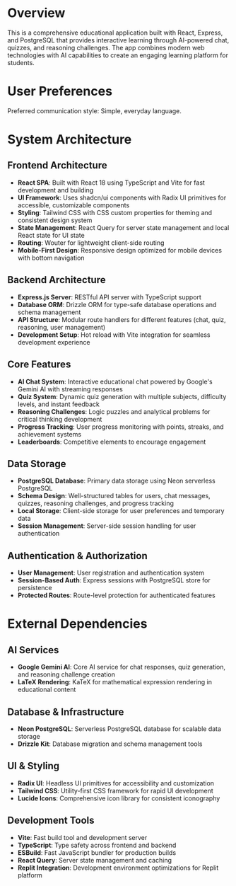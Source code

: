 # Overview

This is a comprehensive educational application built with React, Express, and PostgreSQL that provides interactive learning through AI-powered chat, quizzes, and reasoning challenges. The app combines modern web technologies with AI capabilities to create an engaging learning platform for students.

# User Preferences

Preferred communication style: Simple, everyday language.

# System Architecture

## Frontend Architecture
- **React SPA**: Built with React 18 using TypeScript and Vite for fast development and building
- **UI Framework**: Uses shadcn/ui components with Radix UI primitives for accessible, customizable components
- **Styling**: Tailwind CSS with CSS custom properties for theming and consistent design system
- **State Management**: React Query for server state management and local React state for UI state
- **Routing**: Wouter for lightweight client-side routing
- **Mobile-First Design**: Responsive design optimized for mobile devices with bottom navigation

## Backend Architecture
- **Express.js Server**: RESTful API server with TypeScript support
- **Database ORM**: Drizzle ORM for type-safe database operations and schema management
- **API Structure**: Modular route handlers for different features (chat, quiz, reasoning, user management)
- **Development Setup**: Hot reload with Vite integration for seamless development experience

## Core Features
- **AI Chat System**: Interactive educational chat powered by Google's Gemini AI with streaming responses
- **Quiz System**: Dynamic quiz generation with multiple subjects, difficulty levels, and instant feedback
- **Reasoning Challenges**: Logic puzzles and analytical problems for critical thinking development
- **Progress Tracking**: User progress monitoring with points, streaks, and achievement systems
- **Leaderboards**: Competitive elements to encourage engagement

## Data Storage
- **PostgreSQL Database**: Primary data storage using Neon serverless PostgreSQL
- **Schema Design**: Well-structured tables for users, chat messages, quizzes, reasoning challenges, and progress tracking
- **Local Storage**: Client-side storage for user preferences and temporary data
- **Session Management**: Server-side session handling for user authentication

## Authentication & Authorization
- **User Management**: User registration and authentication system
- **Session-Based Auth**: Express sessions with PostgreSQL store for persistence
- **Protected Routes**: Route-level protection for authenticated features

# External Dependencies

## AI Services
- **Google Gemini AI**: Core AI service for chat responses, quiz generation, and reasoning challenge creation
- **LaTeX Rendering**: KaTeX for mathematical expression rendering in educational content

## Database & Infrastructure
- **Neon PostgreSQL**: Serverless PostgreSQL database for scalable data storage
- **Drizzle Kit**: Database migration and schema management tools

## UI & Styling
- **Radix UI**: Headless UI primitives for accessibility and customization
- **Tailwind CSS**: Utility-first CSS framework for rapid UI development
- **Lucide Icons**: Comprehensive icon library for consistent iconography

## Development Tools
- **Vite**: Fast build tool and development server
- **TypeScript**: Type safety across frontend and backend
- **ESBuild**: Fast JavaScript bundler for production builds
- **React Query**: Server state management and caching
- **Replit Integration**: Development environment optimizations for Replit platform